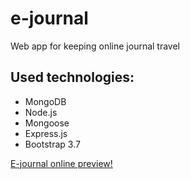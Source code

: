 # e-journal
Web app for keeping online journal travel

## Used technologies: 
* MongoDB
* Node.js
* Mongoose
* Express.js
* Bootstrap 3.7

[E-journal online preview!](https://ejournal-pwr.herokuapp.com/)
